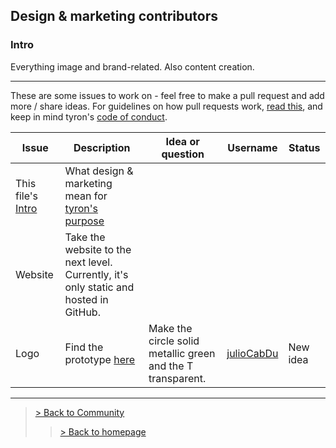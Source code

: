 ## Design & marketing contributors
### Intro
Everything image and brand-related. Also content creation.

---

These are some issues to work on - feel free to make a pull request and add more / share ideas. For guidelines on how pull requests work, [read this](https://github.com/tyronNetwork/tyron/blob/master/CONTRIBUTING.md), and keep in mind tyron's [code of conduct](https://github.com/tyronNetwork/tyron/blob/master/CODE_OF_CONDUCT.md).

| Issue | Description | Idea or question | Username | Status |
|---|---|---|---|---|
| This file's [Intro](#intro) | What design & marketing mean for [tyron's purpose](https://www.tyron.network/#the-purpose-of-tyron)|
| Website | Take the website to the next level. Currently, it's only static and hosted in GitHub.|
| Logo | Find the prototype [here](https://github.com/julioCabDu/tyron/tree/master/images) | Make the circle solid metallic green and the T transparent.| [julioCabDu](https://github.com/julioCabDu/) | New idea |
---

> <a href="/community"> > Back to Community </a>
>> <a href="/"> > Back to homepage </a>
